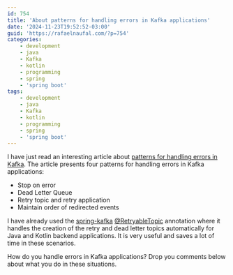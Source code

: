 ```yaml
---
id: 754
title: 'About patterns for handling errors in Kafka applications'
date: '2024-11-23T19:52:52-03:00'
guid: 'https://rafaelnaufal.com/?p=754'
categories:
    - development
    - java
    - Kafka
    - kotlin
    - programming
    - spring
    - 'spring boot'
tags:
    - development
    - java
    - Kafka
    - kotlin
    - programming
    - spring
    - 'spring boot'
---
```


I have just read an interesting article about [patterns for handling errors in Kafka](https://www.confluent.io/blog/error-handling-patterns-in-kafka/). The article presents four patterns for handling errors in Kafka applications:

- Stop on error
- Dead Letter Queue
- Retry topic and retry application
- Maintain order of redirected events

I have already used the [spring-kafka](https://spring.io/projects/spring-kafka) [@RetryableTopic](https://docs.spring.io/spring-kafka/reference/retrytopic/retry-config.html#using-the-retryabletopic-annotation) annotation where it handles the creation of the retry and dead letter topics automatically for Java and Kotlin backend applications. It is very useful and saves a lot of time in these scenarios.

How do you handle errors in Kafka applications? Drop you comments below about what you do in these situations.